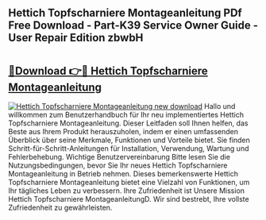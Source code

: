 ## Hettich Topfscharniere Montageanleitung PDf Free Download - Part-K39 Service Owner Guide - User Repair Edition zbwbH

# <h2><a href="http://df8arte.blite.top/?on=Hettich+Topfscharniere+Montageanleitung">🔗Download 👉🔴 Hettich Topfscharniere Montageanleitung</a></h2>

[![Hettich Topfscharniere Montageanleitung new download](https://i.imgur.com/lujVjoI.png)](http://df8arte.blite.top/?on=Hettich+Topfscharniere+Montageanleitung)
Hallo und willkommen zum Benutzerhandbuch für Ihr neu implementiertes Hettich Topfscharniere Montageanleitung. Dieser Leitfaden soll Ihnen helfen, das Beste aus Ihrem Produkt herauszuholen, indem er einen umfassenden Überblick über seine Merkmale, Funktionen und Vorteile bietet. Sie finden Schritt-für-Schritt-Anleitungen für Installation, Verwendung, Wartung und Fehlerbehebung. Wichtige Benutzervereinbarung Bitte lesen Sie die Nutzungsbedingungen, bevor Sie Ihr neues Hettich Topfscharniere Montageanleitung in Betrieb nehmen. Dieses bemerkenswerte Hettich Topfscharniere Montageanleitung bietet eine Vielzahl von Funktionen, um Ihr tägliches Leben zu verbessern. Ihre Zufriedenheit ist Unsere Mission Hettich Topfscharniere MontageanleitungD. Wir sind bestrebt, Ihre vollste Zufriedenheit zu gewährleisten.
